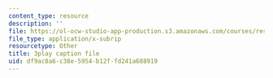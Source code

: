 ```yaml
---
content_type: resource
description: ''
file: https://ol-ocw-studio-app-production.s3.amazonaws.com/courses/res-15-003-shaping-the-future-of-work-15-662x-spring-2016/df9ac8a6c38e5954b12ffd241a688919_XWFocLnBdhM.vtt
file_type: application/x-subrip
resourcetype: Other
title: 3play caption file
uid: df9ac8a6-c38e-5954-b12f-fd241a688919
---
```

